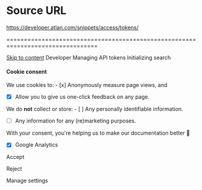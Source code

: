 # Source URL
https://developer.atlan.com/snippets/access/tokens/

================================================================================

<!--
canonical: https://developer.atlan.com/snippets/access/tokens/
meta-content-security-policy: object-src 'none'; base-uri 'self'; manifest-src 'self'; media-src 'self';
meta-description: Learn how to manage API tokens in Atlan.
meta-generator: mkdocs-1.6.1, mkdocs-material-9.6.14
meta-og-description: Learn how to manage API tokens in Atlan.
meta-og-image: https://developer.atlan.com/assets/images/social/snippets/access/tokens/index.png
meta-og-image-height: 630
meta-og-image-type: image/png
meta-og-image-width: 1200
meta-og-title: Managing API tokens - Developer
meta-og-type: website
meta-og-url: https://developer.atlan.com/snippets/access/tokens/
meta-twitter:card: summary_large_image
meta-twitter:description: Learn how to manage API tokens in Atlan.
meta-twitter:image: https://developer.atlan.com/assets/images/social/snippets/access/tokens/index.png
meta-twitter:title: Managing API tokens - Developer
meta-viewport: width=device-width,initial-scale=1
title: Managing API tokens - Developer
-->

[Skip to content](#api-tokens) Developer Managing API tokens Initializing search 

#### Cookie consent

We use cookies to: - [x] Anonymously measure page views, and
- [x] Allow you to give us one\-click feedback on any page.

 We do **not** collect or store: - [ ] Any personally identifiable information.
- [ ] Any information for any (re)marketing purposes.

 With your consent, you're helping us to make our documentation better 💙

- [x] Google Analytics

Accept

Reject

Manage settings

